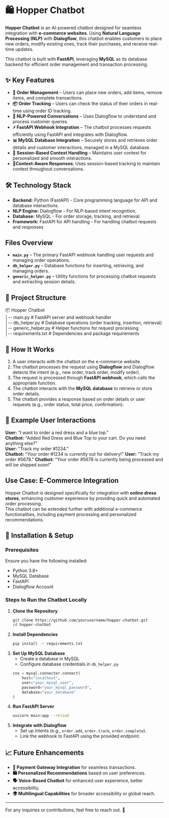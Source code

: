 

# 🛍️ Hopper Chatbot  

**Hopper Chatbot** is an AI-powered chatbot designed for seamless integration with **e-commerce websites**. Using **Natural Language Processing (NLP)** with **Dialogflow**, this chatbot enables customers to place new orders, modify existing ones, track their purchases, and receive real-time updates.  

This chatbot is built with **FastAPI**, leveraging **MySQL** as its database backend for efficient order management and transaction processing.  

  ## ✨ Key Features  
- **🛒 Order Management** – Users can place new orders, add items, remove items, and complete transactions.  
- **📦 Order Tracking** – Users can check the status of their orders in real-time using order ID tracking.  
- **💬 NLP-Powered Conversations** – Uses Dialogflow to understand and process customer queries.  
- **⚡ FastAPI Webhook Integration** – The chatbot processes requests efficiently using FastAPI and integrates with Dialogflow.  
- **📊 MySQL Database Integration** – Securely stores and retrieves order details and customer interactions, managed in a MySQL database.
- **🔄 Session-Based Context Handling** – Maintains user context for personalized and smooth interactions.
- **🔄Context-Aware Responses**: Uses session-based tracking to maintain context throughout conversations.
   
## 🛠️ Technology Stack  
- **Backend:** Python (FastAPI) - Core programming language for API and database interactions.
- **NLP Engine:** Dialogflow - For NLP-based intent recognition.
- **Database:** MySQL - For order storage, tracking, and retrieval.
- **Framework:** FastAPI for API handling - For handling chatbot requests and responses

## Files Overview  
- **`main.py`** – The primary FastAPI webhook handling user requests and managing order operations.  
- **`db_helper.py`** – Database functions for inserting, retrieving, and managing orders.  
- **`generic_helper.py`** – Utility functions for processing chatbot requests and extracting session details.

 ## 📂 Project Structure  
📦 Hopper Chatbot  
│-- main.py          # FastAPI server and webhook handler  
│-- db_helper.py     # Database operations (order tracking, insertion, retrieval)  
│-- generic_helper.py # Helper functions for request processing  
│-- requirements.txt  # Dependencies and package requirements  

## 🔧 How It Works  
1. A user interacts with the chatbot on the e-commerce website.  
2. The chatbot processes the request using **Dialogflow** and Dialogflow detects the intent (e.g., new order, track order, modify order).
3. The request is processed through **FastAPI webhook**, which calls the appropriate function.
4. The chatbot interacts with the **MySQL database** to retrieve or store order details.   
5. The chatbot provides a response based on order details or user requests (e.g., order status, total price, confirmation).  

## 📌 Example User Interactions  
**User:** "I want to order a red dress and a blue top."  
**Chatbot:** "Added Red Dress and Blue Top to your cart. Do you need anything else?"  
**User:** "Track my order #1234."  
**Chatbot:** "Your order #1234 is currently out for delivery!"
**User:** "Track my order #5678."
**Chatbot:** "Your order #5678 is currently being processed and will be shipped soon!"  

## Use Case: E-Commerce Integration  
Hopper Chatbot is designed specifically for integration with **online dress stores**, enhancing customer experience by providing quick and automated order processing.  
This chatbot can be extended further with additional e-commerce functionalities, including payment processing and personalized recommendations.

## 🚀 Installation & Setup  

### Prerequisites  
Ensure you have the following installed:  
- Python 3.8+  
- MySQL Database  
- FastAPI  
- Dialogflow Account  

### Steps to Run the Chatbot Locally  
1. **Clone the Repository**  
   ```bash
   git clone https://github.com/yourusername/hopper-chatbot.git  
   cd hopper-chatbot  
   ```  
2. **Install Dependencies**  
   ```bash
   pip install -r requirements.txt  
   ```  
3. **Set Up MySQL Database**  
   - Create a database in MySQL  
   - Configure database credentials in `db_helper.py`  
   ```python
   cnx = mysql.connector.connect(
       host="localhost",
       user="your_mysql_user",
       password="your_mysql_password",
       database="your_database"
   )
   ```  
4. **Run FastAPI Server**  
   ```bash
   uvicorn main:app --reload  
   ```  
5. **Integrate with Dialogflow**  
   - Set up intents (e.g., `order.add`, `order.track`, `order.complete`).  
   - Link the webhook to FastAPI using the provided endpoint.
   
## 📈 Future Enhancements  
- **🔗 Payment Gateway Integration** for seamless transactions.  
- **🛍️ Personalized Recommendations** based on user preferences.  
- **🗣️ Voice-Based Chatbot** for enhanced user experience, better accessibility.  
- **🌍 Multilingual Capabilities** for broader accessibility or global reach.  
---
For any inquiries or contributions, feel free to reach out. 🚀
